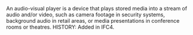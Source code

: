 ﻿An audio-visual player is a device that plays stored media into a stream of audio and/or video, such as camera footage in security systems, background audio in retail areas, or media presentations in conference rooms or theatres.  HISTORY: Added in IFC4.
